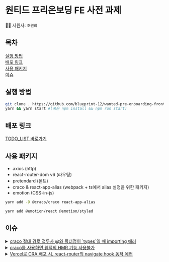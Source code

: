# 원티드 프리온보딩 FE 사전 과제

👩‍🦰 지원자: `조원희`

## 목차

[실행 방법](#실행-방법)  
[배포 링크](#배포-링크)  
[사용 패키지](#사용-패키지)  
[이슈](#이슈)

## 실행 방법

```bash
git clone . https://github.com/blueprint-12/wanted-pre-onboarding-frontend.git
yarn && yarn start #(혹은 npm install && npm run start)
```

## 배포 링크

[TODO_LIST 바로가기](https://wanted-pre-onboarding-frontend-grgb.vercel.app/)

## 사용 패키지

- axios (http)
- react-router-dom v6 (라우팅)
- pretendard (폰트)
- craco & react-app-alias (webpack + ts에서 alias 설정을 위한 패키지)
- emotion (CSS-in-js)

```bash
yarn add -D @craco/craco react-app-alias
```

```bash
yarn add @emotion/react @emotion/styled
```

## 이슈

<details>
  <summary><u>craco 절대 경로 접두사 @와 폴더명이 `types`일 때 importing 에러</u></summary>
  
    craco를 통해서 alias 절대 경로를 사용하는데 폴더명을 
    `types`로 했더니 `@types` 의 형태로 되었다. 
    이렇게 되면, 기존에 있던 types파일(TS를 지원하는 패키지들 등..)과 
    혼선이 생길 수 있으니 에러가 발생하는 거 같다.
    결국 types에서 typings로 폴더명을 바꾸었더니 원하는대로 
    내가 직접 만든 타입을 컴포넌트에 import해올 수 있었다.
</details>

<details>
  <summary><u>craco를 사용하면 웹팩의 HMR 기능 사용불가</u></summary>

    찾아보면 이 기능이 지원되면서 CRA의 webpack 세팅을 수정할 방법도 있겠지만..
    기본적으로 핫모듈리플레이스 기능이 craco CLI를 사용하면 동작하지 않는다.
    => 그렇기 때문에 코드를 수정하고 매번 새로고침을 해줘야 한다.(매우 불편)

</details>

<details>
  <summary><u>Vercel로 CRA 배포 시, react-router의 navigate hook 동작 에러</u></summary>

    내용이 너무 길어 블로그에 옮길 예정

</details>
